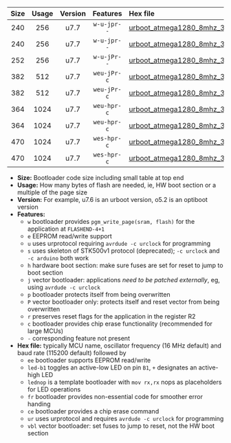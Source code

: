 |Size|Usage|Version|Features|Hex file|
|:-:|:-:|:-:|:-:|:--|
|240|256|u7.7|`w-u-jpr--`|[urboot_atmega1280_8mhz_38400bps_led+b7_ur_vbl.hex](https://raw.githubusercontent.com/stefanrueger/urboot.hex/main/mcus/atmega1280/fcpu_8mhz/38400_bps/urboot_atmega1280_8mhz_38400bps_led+b7_ur_vbl.hex)|
|240|256|u7.7|`w-u-jpr--`|[urboot_atmega1280_8mhz_38400bps_lednop_ur_vbl.hex](https://raw.githubusercontent.com/stefanrueger/urboot.hex/main/mcus/atmega1280/fcpu_8mhz/38400_bps/urboot_atmega1280_8mhz_38400bps_lednop_ur_vbl.hex)|
|252|256|u7.7|`w-u-jPr--`|[urboot_atmega1280_8mhz_38400bps_ur_vbl.hex](https://raw.githubusercontent.com/stefanrueger/urboot.hex/main/mcus/atmega1280/fcpu_8mhz/38400_bps/urboot_atmega1280_8mhz_38400bps_ur_vbl.hex)|
|382|512|u7.7|`weu-jPr-c`|[urboot_atmega1280_8mhz_38400bps_ee_led+b7_fr_ce_ur_vbl.hex](https://raw.githubusercontent.com/stefanrueger/urboot.hex/main/mcus/atmega1280/fcpu_8mhz/38400_bps/urboot_atmega1280_8mhz_38400bps_ee_led+b7_fr_ce_ur_vbl.hex)|
|382|512|u7.7|`weu-jPr-c`|[urboot_atmega1280_8mhz_38400bps_ee_lednop_fr_ce_ur_vbl.hex](https://raw.githubusercontent.com/stefanrueger/urboot.hex/main/mcus/atmega1280/fcpu_8mhz/38400_bps/urboot_atmega1280_8mhz_38400bps_ee_lednop_fr_ce_ur_vbl.hex)|
|364|1024|u7.7|`weu-hpr-c`|[urboot_atmega1280_8mhz_38400bps_ee_led+b7_fr_ce_ur.hex](https://raw.githubusercontent.com/stefanrueger/urboot.hex/main/mcus/atmega1280/fcpu_8mhz/38400_bps/urboot_atmega1280_8mhz_38400bps_ee_led+b7_fr_ce_ur.hex)|
|364|1024|u7.7|`weu-hpr-c`|[urboot_atmega1280_8mhz_38400bps_ee_lednop_fr_ce_ur.hex](https://raw.githubusercontent.com/stefanrueger/urboot.hex/main/mcus/atmega1280/fcpu_8mhz/38400_bps/urboot_atmega1280_8mhz_38400bps_ee_lednop_fr_ce_ur.hex)|
|470|1024|u7.7|`wes-hpr-c`|[urboot_atmega1280_8mhz_38400bps_ee_led+b7_fr_ce.hex](https://raw.githubusercontent.com/stefanrueger/urboot.hex/main/mcus/atmega1280/fcpu_8mhz/38400_bps/urboot_atmega1280_8mhz_38400bps_ee_led+b7_fr_ce.hex)|
|470|1024|u7.7|`wes-hpr-c`|[urboot_atmega1280_8mhz_38400bps_ee_lednop_fr_ce.hex](https://raw.githubusercontent.com/stefanrueger/urboot.hex/main/mcus/atmega1280/fcpu_8mhz/38400_bps/urboot_atmega1280_8mhz_38400bps_ee_lednop_fr_ce.hex)|

- **Size:** Bootloader code size including small table at top end
- **Usage:** How many bytes of flash are needed, ie, HW boot section or a multiple of the page size
- **Version:** For example, u7.6 is an urboot version, o5.2 is an optiboot version
- **Features:**
  + `w` bootloader provides `pgm_write_page(sram, flash)` for the application at `FLASHEND-4+1`
  + `e` EEPROM read/write support
  + `u` uses urprotocol requiring `avrdude -c urclock` for programming
  + `s` uses skeleton of STK500v1 protocol (deprecated); `-c urclock` and `-c arduino` both work
  + `h` hardware boot section: make sure fuses are set for reset to jump to boot section
  + `j` vector bootloader: applications *need to be patched externally*, eg, using `avrdude -c urclock`
  + `p` bootloader protects itself from being overwritten
  + `P` vector bootloader only: protects itself and reset vector from being overwritten
  + `r` preserves reset flags for the application in the register R2
  + `c` bootloader provides chip erase functionality (recommended for large MCUs)
  + `-` corresponding feature not present
- **Hex file:** typically MCU name, oscillator frequency (16 MHz default) and baud rate (115200 default) followed by
  + `ee` bootloader supports EEPROM read/write
  + `led-b1` toggles an active-low LED on pin `B1`, `+` designates an active-high LED
  + `lednop` is a template bootloader with `mov rx,rx` nops as placeholders for LED operations
  + `fr` bootloader provides non-essential code for smoother error handing
  + `ce` bootloader provides a chip erase command
  + `ur` uses urprotocol and requires `avrdude -c urclock` for programming
  + `vbl` vector bootloader: set fuses to jump to reset, not the HW boot section
